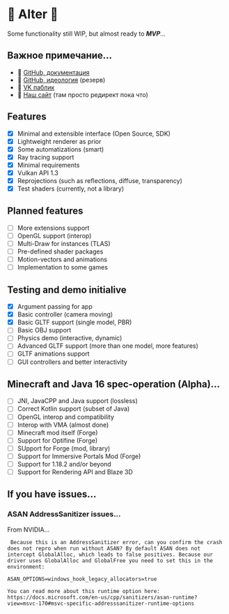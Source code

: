 # 🌋 Alter 🌋

Some functionality still WIP, but almost ready to ***MVP***…

## Важное примечание…

  - 👑 [GitHub, документация](https://github.com/helixd2s/about)
  - 🥀 [GitHub, идеология](https://github.com/helixd2s/core) (резерв)
  - 🥀 [VK паблик](https://vk.com/helixd2s)
  - 🥀 [Наш сайт](http://about.helixd2s.su/) (там просто редирект пока что)

## Features

  - [x] Minimal and extensible interface (Open Source, SDK)
  - [x] Lightweight renderer as prior
  - [x] Some automatizations (smart)
  - [x] Ray tracing support
  - [x] Minimal requirements
  - [x] Vulkan API 1.3
  - [x] Reprojections (such as reflections, diffuse, transparency)
  - [x] Test shaders (currently, not a library)

## Planned features 

  - [ ] More extensions support
  - [ ] OpenGL support (interop)
  - [ ] Multi-Draw for instances (TLAS)
  - [ ] Pre-defined shader packages
  - [ ] Motion-vectors and animations
  - [ ] Implementation to some games

## Testing and demo initialive 

  - [x] Argument passing for app
  - [x] Basic controller (camera moving)
  - [x] Basic GLTF support (single model, PBR)
  - [ ] Basic OBJ support
  - [ ] Physics demo (interactive, dynamic)
  - [ ] Advanced GLTF support (more than one model, more features)
  - [ ] GLTF animations support
  - [ ] GUI controllers and better interactivity

## Minecraft and Java 16 spec-operation (Alpha)…

  - [ ] JNI, JavaCPP and Java support (lossless)
  - [ ] Correct Kotlin support (subset of Java)
  - [ ] OpenGL interop and compatibility
  - [ ] Interop with VMA (almost done)
  - [ ] Minecraft mod itself (Forge)
  - [ ] Support for Optifine (Forge)
  - [ ] SUpport for Forge (mod, library)
  - [ ] Support for Immersive Portals Mod (Forge)
  - [ ] Support for 1.18.2 and/or beyond
  - [ ] Support for Rendering API and Blaze 3D

## If you have issues…

### ASAN AddressSanitizer issues…

  From NVIDIA…

  ```
   Because this is an AddressSanitizer error, can you confirm the crash does not repro when run without ASAN? By default ASAN does not intercept GlobalAlloc, which leads to false positives. Because our driver uses GlobalAlloc and GlobalFree you need to set this in the environment:

  ASAN_OPTIONS=windows_hook_legacy_allocators=true

  You can read more about this runtime option here: https://docs.microsoft.com/en-us/cpp/sanitizers/asan-runtime?view=msvc-170#msvc-specific-addresssanitizer-runtime-options
  ```
